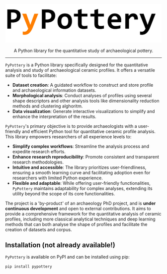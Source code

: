 
![](imgs/logo.jpg)

<center> A Python library for the quantitative study of archaeological pottery. </center>

<hr>

`PyPottery` is a Python library specifically designed for the quantitative analysis and study of archaeological ceramic profiles. It offers a versatile suite of tools to facilitate:

- **Dataset creation**: A guidated workflow to construct and store profile and archaeological information datasets.
- **Morphological analysis**: Conduct analyses of profiles using several shape descriptors and other analysis tools like dimensionality reduction methods and clustering alghoritm.
- **Data visualization**: Generate interactive visualizations to simplify and enhance the interpretation of the results.

`PyPottery`'s primary objective is to provide archaeologists with a user-friendly and efficient Python tool for quantitative ceramic profile analysis. This library empowers researchers of all experience levels to:

- **Simplify complex workflows**: Streamline the analysis process and expedite research efforts.
- **Enhance research reproducibility**: Promote consistent and transparent research methodologies.
- **Intuitive and accessible**: The library prioritizes user-friendliness, ensuring a smooth learning curve and facilitating adoption even for researchers with limited Python experience.
- **Flexible and adaptable**: While offering user-friendly functionalities, `PyPottery` maintains adaptability for complex analyses, extending its utility beyond the scope of its core functionalities.

The project is a 'by-product' of an archaeology PhD project, and is **under continuous development** and open to external contributions. It aims to provide a comprehensive framework for the quantitative analysis of ceramic profiles, including more classical analytical techniques and deep learning methods that can both analyse the shape of profiles and facilitate the creation of datasets and corpus.

## Installation (**not already available!**)

`PyPottery` is available on PyPI and can be installed using pip:

```bash
pip install pypottery
```


